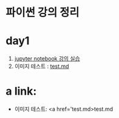 # 파이썬 강의 정리

# day1


1. [jupyter notebook 강의 실습](1-01JupyterNotebook.ipynb)
2. 이미지 테스트 : [test.md](test.md)

# a link:
 - 이미지 테스트: <a href='test.md>test.md</a>
